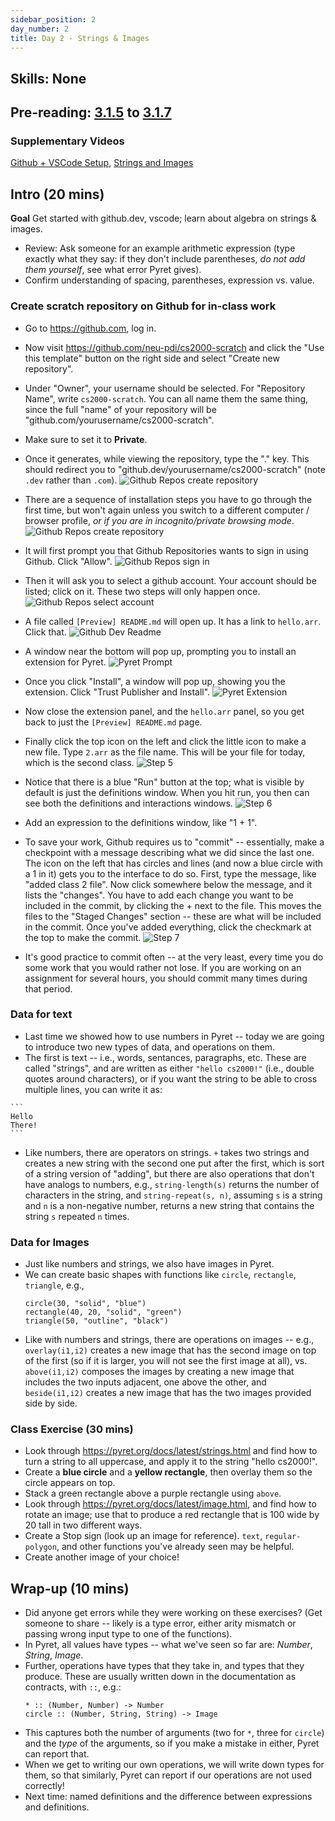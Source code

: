 ```yaml
---
sidebar_position: 2
day_number: 2
title: Day 2 - Strings & Images
---
```


## Skills: None

## Pre-reading: [3.1.5](%7B%7BDCIC_DOMAIN%7D%7D/getting-started.html#%28part._expressions-strings%29) to [3.1.7](%7B%7BDCIC_DOMAIN%7D%7D/getting-started.html#%28part._types-and-errors%29)

### Supplementary Videos

[Github + VSCode Setup](https://northeastern.hosted.panopto.com/Panopto/Pages/Viewer.aspx?id=2b26b2ff-b9d8-4e4d-b460-b32800afd57f),
[Strings and Images](https://northeastern.hosted.panopto.com/Panopto/Pages/Viewer.aspx?id=d9ba912f-b771-4afc-bc3a-b329013a3d9d)

## Intro (20 mins)

**Goal** Get started with github.dev, vscode; learn about algebra on strings & images.

- Review: Ask someone for an example arithmetic expression (type exactly what they say: if they don't include parentheses, _do not add them yourself_, see what error Pyret gives).
- Confirm understanding of spacing, parentheses, expression vs. value.

### Create scratch repository on Github for in-class work

- Go to https://github.com, log in.

- Now visit https://github.com/neu-pdi/cs2000-scratch and click the "Use this template" button on the right side and select "Create new repository".

- Under "Owner", your username should be selected. For "Repository Name", write `cs2000-scratch`. You can all name them the same thing, since the full "name" of your repository will be "github.com/yourusername/cs2000-scratch".

- Make sure to set it to **Private**.

- Once it generates, while viewing the repository, type the "." key. This should redirect you to "github.dev/yourusername/cs2000-scratch" (note `.dev` rather than `.com`).
  ![Github Repos create repository](/img/ghdev-new-repo.png)

- There are a sequence of installation steps you have to go through the first time, but won't again unless you switch to a different computer / browser profile, _or if you are in incognito/private browsing mode_.
  ![Github Repos create repository](/img/ghdev-priv.png)

- It will first prompt you that Github Repositories wants to sign in using Github. Click "Allow".
  ![Github Repos sign in](/img/ghdev-signin.png)

- Then it will ask you to select a github account. Your account should be listed; click on it. These two steps will only happen once.
  ![Github Repos select account](/img/ghdev-ext.png)

- A file called `[Preview] README.md` will open up. It has a link to `hello.arr`. Click that.
  ![Github Dev Readme](/img/ghdev-readme.png)

- A window near the bottom will pop up, prompting you to install an extension for Pyret.
  ![Pyret Prompt](/img/ghdev-raw.png)

- Once you click "Install", a window will pop up, showing you the extension. Click "Trust Publisher and Install".
  ![Pyret Extension](/img/ghdev-extension.png)

- Now close the extension panel, and the `hello.arr` panel, so you get back to just the `[Preview] README.md` page.

- Finally click the top icon on the left and click the little icon to make a new file. Type `2.arr` as the file name. This will be your file for today, which is the second class.
  ![Step 5](/img/5.png)

- Notice that there is a blue "Run" button at the top; what is visible by default is just the definitions window. When you hit run, you then can see both the definitions and interactions windows.
  ![Step 6](/img/6.png)

- Add an expression to the definitions window, like "1 + 1".

- To save your work, Github requires us to "commit" -- essentially, make a checkpoint with a message describing what we did since the last one. The icon on the left that has circles and lines (and now a blue circle with a 1 in it) gets you to the interface to do so. First, type the message, like "added class 2 file". Now click somewhere below the message, and it lists the "changes". You have to add each change you want to be included in the commit, by clicking the + next to the file. This moves the files to the "Staged Changes" section -- these are what will be included in the commit. Once you've added everything, click the checkmark at the top to make the commit.
  ![Step 7](/img/7.png)

- It's good practice to commit often -- at the very least, every time you do some work that you would rather not lose. If you are working on an assignment for several hours, you should commit many times during that period.

### Data for text

- Last time we showed how to use numbers in Pyret -- today we are going to introduce two new types of data, and operations on them.
- The first is text -- i.e., words, sentances, paragraphs, etc. These are called "strings", and are written as either `"hello cs2000!"` (i.e., double quotes around characters), or if you want the string to be able to cross multiple lines, you can write it as:

````pyret
```
Hello
There!
```

````

- Like numbers, there are operators on strings. `+` takes two strings and creates a new string with the second one put after the first, which is sort of a string version of "adding", but there are also operations that don't have analogs to numbers, e.g., `string-length(s)` returns the number of characters in the string, and `string-repeat(s, n)`, assuming `s` is a string and `n` is a non-negative number, returns a new string that contains the string `s` repeated `n` times.

### Data for Images

- Just like numbers and strings, we also have images in Pyret.
- We can create basic shapes with functions like `circle`, `rectangle`, `triangle`, e.g.,
  ```pyret
  circle(30, "solid", "blue")
  rectangle(40, 20, "solid", "green")
  triangle(50, "outline", "black")
  ```
- Like with numbers and strings, there are operations on images -- e.g., `overlay(i1,i2)` creates a new image that has the second image on top of the first (so if it is larger, you will not see the first image at all), vs. `above(i1,i2)` composes the images by creating a new image that includes the two inputs adjacent, one above the other, and `beside(i1,i2)` creates a new image that has the two images provided side by side.

### Class Exercise (30 mins)

- Look through https://pyret.org/docs/latest/strings.html and find how to turn a string to all uppercase, and apply it to the string "hello cs2000!".
- Create a **blue circle** and a **yellow rectangle**, then overlay them so the circle appears on top.
- Stack a green rectangle above a purple rectangle using `above`.
- Look through https://pyret.org/docs/latest/image.html, and find how to rotate an image; use that to produce a red rectangle that is 100 wide by 20 tall in two different ways.
- Create a Stop sign (look up an image for reference). `text`, `regular-polygon`, and other functions you've already seen may be helpful.
- Create another image of your choice!

## Wrap-up (10 mins)

- Did anyone get errors while they were working on these exercises? (Get someone
  to share -- likely is a type error, either arity mismatch or passing wrong
  input type to one of the functions).
- In Pyret, all values have types -- what we've seen so far are: *Number*, *String*, *Image*.
- Further, operations have types that they take in, and types that they produce. These are usually written down in the documentation as contracts, with `::`, e.g.:
  ```
  * :: (Number, Number) -> Number
  circle :: (Number, String, String) -> Image
  ```
- This captures both the number of arguments (two for `*`, three for `circle`) and the *type* of the arguments, so if you make a mistake in either, Pyret can report that.
- When we get to writing our own operations, we will write down types for them, so that similarly, Pyret can report if our operations are not used correctly!
- Next time: named definitions and the difference between expressions and definitions.
